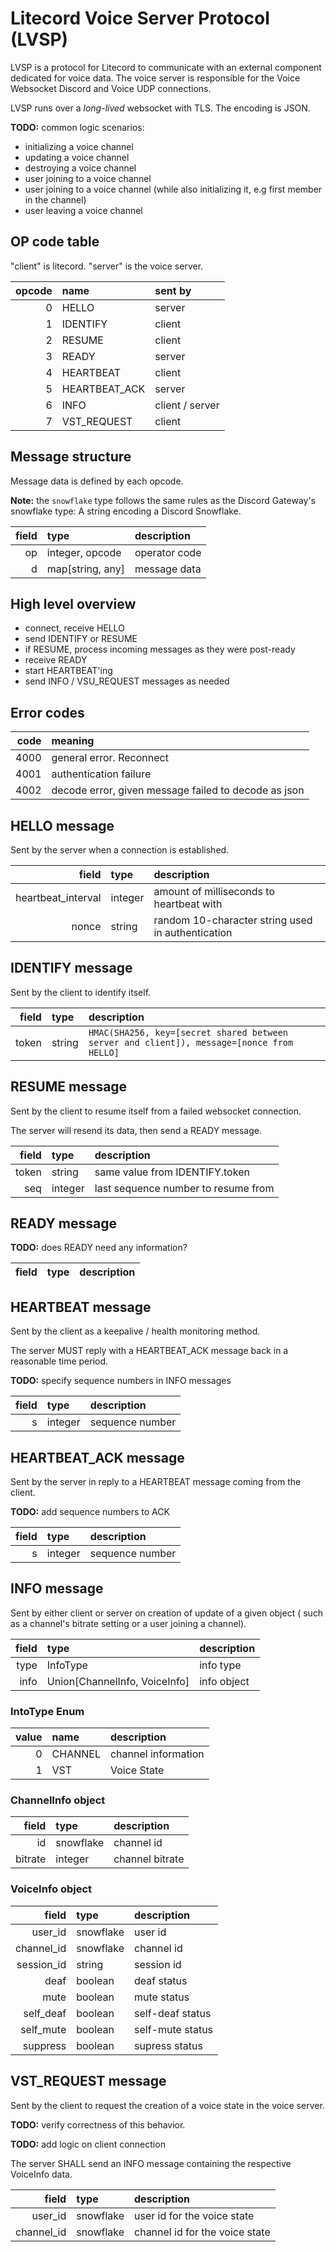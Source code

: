 # Litecord Voice Server Protocol (LVSP)

LVSP is a protocol for Litecord to communicate with an external component
dedicated for voice data. The voice server is responsible for the
Voice Websocket Discord and Voice UDP connections.

LVSP runs over a *long-lived* websocket with TLS. The encoding is JSON.

**TODO:** common logic scenarios:
 - initializing a voice channel
 - updating a voice channel
 - destroying a voice channel
 - user joining to a voice channel
 - user joining to a voice channel (while also initializing it, e.g
    first member in the channel)
 - user leaving a voice channel

## OP code table

"client" is litecord. "server" is the voice server.

| opcode | name | sent by |
| --: | :-- | :-- |
| 0 | HELLO | server |
| 1 | IDENTIFY | client |
| 2 | RESUME | client |
| 3 | READY | server |
| 4 | HEARTBEAT | client |
| 5 | HEARTBEAT\_ACK | server |
| 6 | INFO | client / server |
| 7 | VST\_REQUEST | client |

## Message structure

Message data is defined by each opcode.

**Note:** the `snowflake` type follows the same rules as the Discord Gateway's
snowflake type: A string encoding a Discord Snowflake.

| field | type | description |
| --: | :-- | :-- |
| op | integer, opcode | operator code | 
| d | map[string, any] | message data |

## High level overview

 - connect, receive HELLO
 - send IDENTIFY or RESUME
 - if RESUME, process incoming messages as they were post-ready
 - receive READY
 - start HEARTBEAT'ing
 - send INFO / VSU\_REQUEST messages as needed

## Error codes

| code | meaning | 
| --: | :-- |
| 4000 | general error. Reconnect |
| 4001 | authentication failure |
| 4002 | decode error, given message failed to decode as json |

## HELLO message

Sent by the server when a connection is established.

| field | type | description |
| --: | :-- | :-- |
| heartbeat\_interval | integer | amount of milliseconds to heartbeat with |
| nonce | string | random 10-character string used in authentication |

## IDENTIFY message

Sent by the client to identify itself.

| field | type | description |
| --: | :-- | :-- |
| token | string | `HMAC(SHA256, key=[secret shared between server and client]), message=[nonce from HELLO]` |

## RESUME message

Sent by the client to resume itself from a failed websocket connection.

The server will resend its data, then send a READY message.

| field | type | description |
| --: | :-- | :-- |
| token | string | same value from IDENTIFY.token |
| seq | integer | last sequence number to resume from |

## READY message

**TODO:** does READY need any information?

| field | type | description |
| --: | :-- | :-- |

## HEARTBEAT message

Sent by the client as a keepalive / health monitoring method.

The server MUST reply with a HEARTBEAT\_ACK message back in a reasonable
time period.

**TODO:** specify sequence numbers in INFO messages

| field | type | description |
| --: | :-- | :-- |
| s | integer | sequence number |

## HEARTBEAT\_ACK message

Sent by the server in reply to a HEARTBEAT message coming from the client.

**TODO:** add sequence numbers to ACK

| field | type | description |
| --: | :-- | :-- |
| s | integer | sequence number |

## INFO message

Sent by either client or server on creation of update of a given object (
such as a channel's bitrate setting or a user joining a channel).

| field | type | description |
| --: | :-- | :-- |
| type | InfoType | info type |
| info | Union[ChannelInfo, VoiceInfo] | info object |

### IntoType Enum

| value | name | description |
| --: | :-- | :-- |
| 0 | CHANNEL | channel information |
| 1 | VST | Voice State |

### ChannelInfo object

| field | type | description |
| --: | :-- | :-- |
| id | snowflake | channel id |
| bitrate | integer | channel bitrate |

### VoiceInfo object

| field | type | description |
| --: | :-- | :-- |
| user\_id | snowflake | user id |
| channel\_id | snowflake | channel id |
| session\_id | string | session id |
| deaf | boolean | deaf status |
| mute | boolean | mute status |
| self\_deaf | boolean | self-deaf status |
| self\_mute | boolean | self-mute status |
| suppress | boolean | supress status |

## VST\_REQUEST message

Sent by the client to request the creation of a voice state in the voice server.

**TODO:** verify correctness of this behavior.

**TODO:** add logic on client connection

The server SHALL send an INFO message containing the respective VoiceInfo data.

| field | type | description |
| --: | :-- | :-- |
| user\_id | snowflake | user id for the voice state |
| channel\_id | snowflake | channel id for the voice state |

